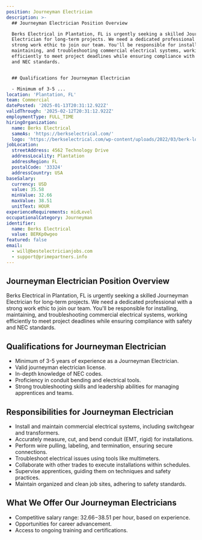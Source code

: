 ```yaml
---
position: Journeyman Electrician
description: >-
  ## Journeyman Electrician Position Overview

  Berks Electrical in Plantation, FL is urgently seeking a skilled Journeyman
  Electrician for long-term projects. We need a dedicated professional with a
  strong work ethic to join our team. You'll be responsible for installing,
  maintaining, and troubleshooting commercial electrical systems, working
  efficiently to meet project deadlines while ensuring compliance with safety
  and NEC standards.


  ## Qualifications for Journeyman Electrician

  - Minimum of 3-5 ...
location: 'Plantation, FL'
team: Commercial
datePosted: '2025-01-13T20:31:12.922Z'
validThrough: '2025-02-12T20:31:12.922Z'
employmentType: FULL_TIME
hiringOrganization:
  name: Berks Electrical
  sameAs: 'https://berkselectrical.com/'
  logo: 'https://berkselectrical.com/wp-content/uploads/2022/03/berk-logo.jpg'
jobLocation:
  streetAddress: 4562 Technology Drive
  addressLocality: Plantation
  addressRegion: FL
  postalCode: '33324'
  addressCountry: USA
baseSalary:
  currency: USD
  value: 35.58
  minValue: 32.66
  maxValue: 38.51
  unitText: HOUR
experienceRequirements: midLevel
occupationalCategory: Journeyman
identifier:
  name: Berks Electrical
  value: BERKp0wgeo
featured: false
email:
  - will@bestelectricianjobs.com
  - support@primepartners.info
---
```




## Journeyman Electrician Position Overview
Berks Electrical in Plantation, FL is urgently seeking a skilled Journeyman Electrician for long-term projects. We need a dedicated professional with a strong work ethic to join our team. You'll be responsible for installing, maintaining, and troubleshooting commercial electrical systems, working efficiently to meet project deadlines while ensuring compliance with safety and NEC standards.

## Qualifications for Journeyman Electrician
- Minimum of 3-5 years of experience as a Journeyman Electrician.
- Valid journeyman electrician license.
- In-depth knowledge of NEC codes.
- Proficiency in conduit bending and electrical tools.
- Strong troubleshooting skills and leadership abilities for managing apprentices and teams.

## Responsibilities for Journeyman Electrician
- Install and maintain commercial electrical systems, including switchgear and transformers.
- Accurately measure, cut, and bend conduit (EMT, rigid) for installations.
- Perform wire pulling, labeling, and termination, ensuring secure connections.
- Troubleshoot electrical issues using tools like multimeters.
- Collaborate with other trades to execute installations within schedules.
- Supervise apprentices, guiding them on techniques and safety practices.
- Maintain organized and clean job sites, adhering to safety standards.

## What We Offer Our Journeyman Electricians
- Competitive salary range: $32.66-$38.51 per hour, based on experience.
- Opportunities for career advancement.
- Access to ongoing training and certifications.